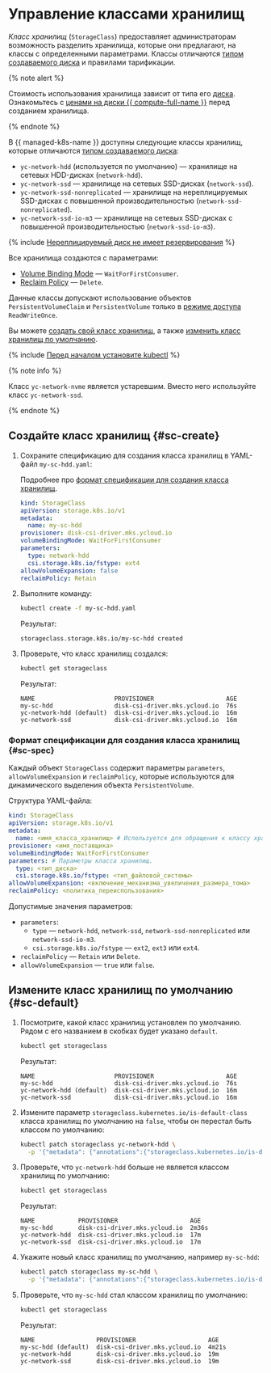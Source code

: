 # Управление классами хранилищ

_Класс хранилищ_ (`StorageClass`) предоставляет администраторам возможность разделить хранилища, которые они предлагают, на классы с определенными параметрами. Классы отличаются [типом создаваемого диска](../../../compute/concepts/disk.md#disks_types) и правилами тарификации.

{% note alert %}

Стоимость использования хранилища зависит от типа его [диска](../../../compute/concepts/disk.md). Ознакомьтесь с [ценами на диски {{ compute-full-name }}](../../../compute/concepts/disk.md#disks_types) перед созданием хранилища.

{% endnote %}


В {{ managed-k8s-name }} доступны следующие классы хранилищ, которые отличаются [типом создаваемого диска](../../../compute/concepts/disk.md#disks_types):
* `yc-network-hdd` (используется по умолчанию) — хранилище на сетевых HDD-дисках (`network-hdd`).
* `yc-network-ssd` — хранилище на сетевых SSD-дисках (`network-ssd`).
* `yc-network-ssd-nonreplicated` — хранилище на нереплицируемых SSD-дисках с повышенной производительностью (`network-ssd-nonreplicated`).
* `yc-network-ssd-io-m3` — хранилище на сетевых SSD-дисках с повышенной производительностью (`network-ssd-io-m3`).

{% include [Нереплицируемый диск не имеет резервирования](../../../_includes/managed-kubernetes/nrd-no-backup-note.md) %}

Все хранилища создаются с параметрами:
* [Volume Binding Mode](https://kubernetes.io/docs/concepts/storage/storage-classes/#volume-binding-mode) — `WaitForFirstConsumer`.
* [Reclaim Policy](https://kubernetes.io/docs/concepts/storage/storage-classes/#reclaim-policy) — `Delete`.

Данные классы допускают использование объектов `PersistentVolumeClaim` и `PersistentVolume` только в [режиме доступа](https://kubernetes.io/docs/concepts/storage/persistent-volumes/#access-modes) `ReadWriteOnce`.

Вы можете [создать свой класс хранилищ](#sc-create), а также [изменить класс хранилищ по умолчанию](#sc-default).

{% include [Перед началом установите kubectl](../../../_includes/managed-kubernetes/kubectl-before-you-begin.md) %}

{% note info %}

Класс `yc-network-nvme` является устаревшим. Вместо него используйте класс `yc-network-ssd`.

{% endnote %}



## Создайте класс хранилищ {#sc-create}

1. Сохраните спецификацию для создания класса хранилищ в YAML-файл `my-sc-hdd.yaml`:

   Подробнее про [формат спецификации для создания класса хранилищ](#sc-spec).

   
   ```yaml
   kind: StorageClass
   apiVersion: storage.k8s.io/v1
   metadata:
     name: my-sc-hdd
   provisioner: disk-csi-driver.mks.ycloud.io
   volumeBindingMode: WaitForFirstConsumer
   parameters:
     type: network-hdd
     csi.storage.k8s.io/fstype: ext4
   allowVolumeExpansion: false
   reclaimPolicy: Retain
   ```



1. Выполните команду:

   
   ```bash
   kubectl create -f my-sc-hdd.yaml
   ```



   Результат:

   
   ```text
   storageclass.storage.k8s.io/my-sc-hdd created
   ```



1. Проверьте, что класс хранилищ создался:

   ```bash
   kubectl get storageclass
   ```

   Результат:

   
   ```text
   NAME                      PROVISIONER                    AGE
   my-sc-hdd                 disk-csi-driver.mks.ycloud.io  76s
   yc-network-hdd (default)  disk-csi-driver.mks.ycloud.io  16m
   yc-network-ssd            disk-csi-driver.mks.ycloud.io  16m
   ```



### Формат спецификации для создания класса хранилищ {#sc-spec}

Каждый объект `StorageClass` содержит параметры `parameters`, `allowVolumeExpansion` и `reclaimPolicy`, которые используются для динамического выделения объекта `PersistentVolume`.

Структура YAML-файла:

```yaml
kind: StorageClass
apiVersion: storage.k8s.io/v1
metadata:
  name: <имя_класса_хранилищ> # Используется для обращения к классу хранилищ.
provisioner: <имя_поставщика>
volumeBindingMode: WaitForFirstConsumer
parameters: # Параметры класса хранилищ.
  type: <тип_диска>
  csi.storage.k8s.io/fstype: <тип_файловой_системы>
allowVolumeExpansion: <включение_механизма_увеличения_размера_тома>
reclaimPolicy: <политика_переиспользования>
```

Допустимые значения параметров:
* `parameters`:
  * `type` — `network-hdd`, `network-ssd`, `network-ssd-nonreplicated` или `network-ssd-io-m3`.
  * `csi.storage.k8s.io/fstype` — `ext2`, `ext3` или `ext4`.
* `reclaimPolicy` — `Retain` или `Delete`.
* `allowVolumeExpansion` — `true` или `false`.


## Измените класс хранилищ по умолчанию {#sc-default}

1. Посмотрите, какой класс хранилищ установлен по умолчанию. Рядом с его названием в скобках будет указано `default`.

   ```bash
   kubectl get storageclass
   ```

   Результат:

   ```text
   NAME                      PROVISIONER                    AGE
   my-sc-hdd                 disk-csi-driver.mks.ycloud.io  76s
   yc-network-hdd (default)  disk-csi-driver.mks.ycloud.io  16m
   yc-network-ssd            disk-csi-driver.mks.ycloud.io  16m
   ```

1. Измените параметр `storageclass.kubernetes.io/is-default-class` класса хранилищ по умолчанию на `false`, чтобы он перестал быть классом по умолчанию:

   ```bash
   kubectl patch storageclass yc-network-hdd \
     -p '{"metadata": {"annotations":{"storageclass.kubernetes.io/is-default-class":"false"}}}'
   ```

1. Проверьте, что `yc-network-hdd` больше не является классом хранилищ по умолчанию:

   ```bash
   kubectl get storageclass
   ```

   Результат:

   ```text
   NAME            PROVISIONER                    AGE
   my-sc-hdd       disk-csi-driver.mks.ycloud.io  2m36s
   yc-network-hdd  disk-csi-driver.mks.ycloud.io  17m
   yc-network-ssd  disk-csi-driver.mks.ycloud.io  17m
   ```

1. Укажите новый класс хранилищ по умолчанию, например `my-sc-hdd`:

   ```bash
   kubectl patch storageclass my-sc-hdd \
     -p '{"metadata": {"annotations":{"storageclass.kubernetes.io/is-default-class":"true"}}}'
   ```

1. Проверьте, что `my-sc-hdd` стал классом хранилищ по умолчанию:

   ```bash
   kubectl get storageclass
   ```

   Результат:

   ```text
   NAME                 PROVISIONER                    AGE
   my-sc-hdd (default)  disk-csi-driver.mks.ycloud.io  4m21s
   yc-network-hdd       disk-csi-driver.mks.ycloud.io  19m
   yc-network-ssd       disk-csi-driver.mks.ycloud.io  19m
   ```
